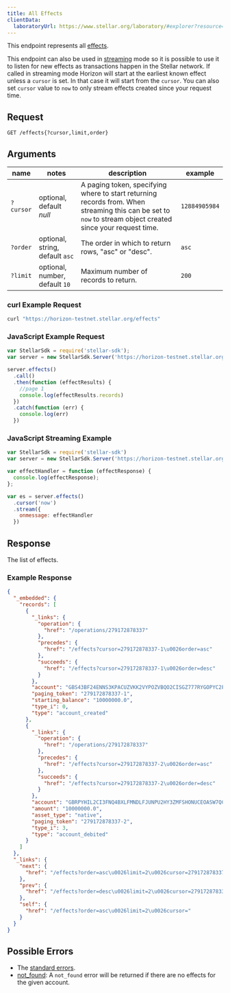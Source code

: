 ```yaml
---
title: All Effects
clientData:
  laboratoryUrl: https://www.stellar.org/laboratory/#explorer?resource=effects&endpoint=all
---
```


This endpoint represents all [effects](../resources/effect.md).

This endpoint can also be used in [streaming](../streaming.md) mode so it is possible to use it to listen for new effects as transactions happen in the Stellar network.
If called in streaming mode Horizon will start at the earliest known effect unless a `cursor` is set. In that case it will start from the `cursor`. You can also set `cursor` value to `now` to only stream effects created since your request time.

## Request

```
GET /effects{?cursor,limit,order}
```

## Arguments

|  name  |  notes  | description | example |
| ------ | ------- | ----------- | ------- |
| `?cursor` | optional, default _null_ | A paging token, specifying where to start returning records from. When streaming this can be set to `now` to stream object created since your request time. | `12884905984` |
| `?order`  | optional, string, default `asc` | The order in which to return rows, "asc" or "desc".               | `asc`         |
| `?limit`  | optional, number, default `10` | Maximum number of records to return. | `200` |

### curl Example Request

```sh
curl "https://horizon-testnet.stellar.org/effects"
```

### JavaScript Example Request

```javascript
var StellarSdk = require('stellar-sdk');
var server = new StellarSdk.Server('https://horizon-testnet.stellar.org');

server.effects()
  .call()
  .then(function (effectResults) {
    //page 1
    console.log(effectResults.records)
  })
  .catch(function (err) {
    console.log(err)
  })
```

### JavaScript Streaming Example

```javascript
var StellarSdk = require('stellar-sdk')
var server = new StellarSdk.Server('https://horizon-testnet.stellar.org');

var effectHandler = function (effectResponse) {
  console.log(effectResponse);
};

var es = server.effects()
  .cursor('now')
  .stream({
    onmessage: effectHandler
  })
```

## Response

The list of effects.

### Example Response

```json
{
  "_embedded": {
    "records": [
      {
        "_links": {
          "operation": {
            "href": "/operations/279172878337"
          },
          "precedes": {
            "href": "/effects?cursor=279172878337-1\u0026order=asc"
          },
          "succeeds": {
            "href": "/effects?cursor=279172878337-1\u0026order=desc"
          }
        },
        "account": "GBS43BF24ENNS3KPACUZVKK2VYPOZVBQO2CISGZ777RYGOPYC2FT6S3K",
        "paging_token": "279172878337-1",
        "starting_balance": "10000000.0",
        "type_i": 0,
        "type": "account_created"
      },
      {
        "_links": {
          "operation": {
            "href": "/operations/279172878337"
          },
          "precedes": {
            "href": "/effects?cursor=279172878337-2\u0026order=asc"
          },
          "succeeds": {
            "href": "/effects?cursor=279172878337-2\u0026order=desc"
          }
        },
        "account": "GBRPYHIL2CI3FNQ4BXLFMNDLFJUNPU2HY3ZMFSHONUCEOASW7QC7OX2H",
        "amount": "10000000.0",
        "asset_type": "native",
        "paging_token": "279172878337-2",
        "type_i": 3,
        "type": "account_debited"
      }
    ]
  },
  "_links": {
    "next": {
      "href": "/effects?order=asc\u0026limit=2\u0026cursor=279172878337-2"
    },
    "prev": {
      "href": "/effects?order=desc\u0026limit=2\u0026cursor=279172878337-1"
    },
    "self": {
      "href": "/effects?order=asc\u0026limit=2\u0026cursor="
    }
  }
}
```

## Possible Errors

- The [standard errors](../errors.md#Standard-Errors).
- [not_found](../errors/not-found.md): A `not_found` error will be returned if there are no effects for the given account.
